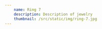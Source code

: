 ```yaml
---
    name: Ring 7
    description: Description of jewelry
    thumbnail: /src/static/img/ring-7.jpg
---
```

